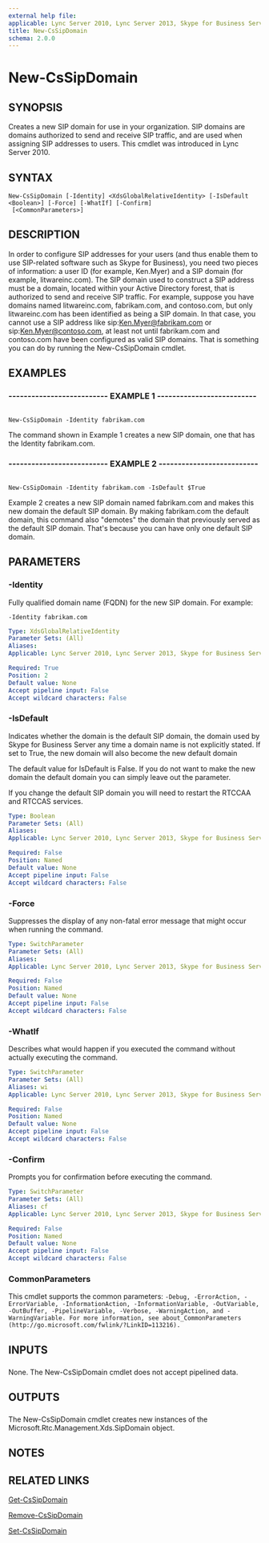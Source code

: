 ```yaml
---
external help file: 
applicable: Lync Server 2010, Lync Server 2013, Skype for Business Server 2015
title: New-CsSipDomain
schema: 2.0.0
---
```


# New-CsSipDomain

## SYNOPSIS

Creates a new SIP domain for use in your organization.
SIP domains are domains authorized to send and receive SIP traffic, and are used when assigning SIP addresses to users.
This cmdlet was introduced in Lync Server 2010.



## SYNTAX

```
New-CsSipDomain [-Identity] <XdsGlobalRelativeIdentity> [-IsDefault <Boolean>] [-Force] [-WhatIf] [-Confirm]
 [<CommonParameters>]
```

## DESCRIPTION

In order to configure SIP addresses for your users (and thus enable them to use SIP-related software such as Skype for Business), you need two pieces of information: a user ID (for example, Ken.Myer) and a SIP domain (for example, litwareinc.com).
The SIP domain used to construct a SIP address must be a domain, located within your Active Directory forest, that is authorized to send and receive SIP traffic.
For example, suppose you have domains named litwareinc.com, fabrikam.com, and contoso.com, but only litwareinc.com has been identified as being a SIP domain.
In that case, you cannot use a SIP address like sip:Ken.Myer@fabrikam.com or sip:Ken.Myer@contoso.com, at least not until fabrikam.com and contoso.com have been configured as valid SIP domains.
That is something you can do by running the New-CsSipDomain cmdlet.



## EXAMPLES

### -------------------------- EXAMPLE 1 -------------------------- 
```

New-CsSipDomain -Identity fabrikam.com
```

The command shown in Example 1 creates a new SIP domain, one that has the Identity fabrikam.com.


### -------------------------- EXAMPLE 2 -------------------------- 
```

New-CsSipDomain -Identity fabrikam.com -IsDefault $True
```

Example 2 creates a new SIP domain named fabrikam.com and makes this new domain the default SIP domain.
By making fabrikam.com the default domain, this command also "demotes" the domain that previously served as the default SIP domain.
That's because you can have only one default SIP domain.


## PARAMETERS

### -Identity

Fully qualified domain name (FQDN) for the new SIP domain.
For example:

`-Identity fabrikam.com`



```yaml
Type: XdsGlobalRelativeIdentity
Parameter Sets: (All)
Aliases: 
Applicable: Lync Server 2010, Lync Server 2013, Skype for Business Server 2015

Required: True
Position: 2
Default value: None
Accept pipeline input: False
Accept wildcard characters: False
```

### -IsDefault

Indicates whether the domain is the default SIP domain, the domain used by Skype for Business Server any time a domain name is not explicitly stated.
If set to True, the new domain will also become the new default domain

The default value for IsDefault is False.
If you do not want to make the new domain the default domain you can simply leave out the parameter.

If you change the default SIP domain you will need to restart the RTCCAA and RTCCAS services.



```yaml
Type: Boolean
Parameter Sets: (All)
Aliases: 
Applicable: Lync Server 2010, Lync Server 2013, Skype for Business Server 2015

Required: False
Position: Named
Default value: None
Accept pipeline input: False
Accept wildcard characters: False
```

### -Force
Suppresses the display of any non-fatal error message that might occur when running the command.

```yaml
Type: SwitchParameter
Parameter Sets: (All)
Aliases: 
Applicable: Lync Server 2010, Lync Server 2013, Skype for Business Server 2015

Required: False
Position: Named
Default value: None
Accept pipeline input: False
Accept wildcard characters: False
```

### -WhatIf
Describes what would happen if you executed the command without actually executing the command.

```yaml
Type: SwitchParameter
Parameter Sets: (All)
Aliases: wi
Applicable: Lync Server 2010, Lync Server 2013, Skype for Business Server 2015

Required: False
Position: Named
Default value: None
Accept pipeline input: False
Accept wildcard characters: False
```

### -Confirm
Prompts you for confirmation before executing the command.

```yaml
Type: SwitchParameter
Parameter Sets: (All)
Aliases: cf
Applicable: Lync Server 2010, Lync Server 2013, Skype for Business Server 2015

Required: False
Position: Named
Default value: None
Accept pipeline input: False
Accept wildcard characters: False
```

### CommonParameters
This cmdlet supports the common parameters: `-Debug, -ErrorAction, -ErrorVariable, -InformationAction, -InformationVariable, -OutVariable, -OutBuffer, -PipelineVariable, -Verbose, -WarningAction, and -WarningVariable. For more information, see about_CommonParameters (http://go.microsoft.com/fwlink/?LinkID=113216).`

## INPUTS

###  
None.
The New-CsSipDomain cmdlet does not accept pipelined data.

## OUTPUTS


###  
The New-CsSipDomain cmdlet creates new instances of the Microsoft.Rtc.Management.Xds.SipDomain object.

## NOTES

## RELATED LINKS

[Get-CsSipDomain]()

[Remove-CsSipDomain]()

[Set-CsSipDomain]()

